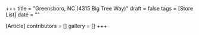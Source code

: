 +++
title = "Greensboro, NC (4315 Big Tree Way)"
draft = false
tags = [Store List]
date = ""

[Article]
contributors = []
gallery = []
+++